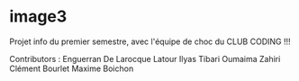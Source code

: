 # image3

Projet info du premier semestre, avec l'équipe de choc du CLUB CODING !!!

Contributors : Enguerran De Larocque Latour Ilyas Tibari Oumaima Zahiri Clément Bourlet Maxime Boichon

